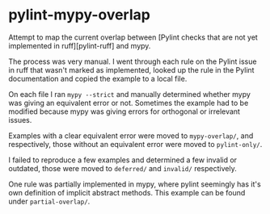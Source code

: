 # pylint-mypy-overlap

Attempt to map the current overlap between [Pylint checks that are not yet 
implemented in ruff][pylint-ruff] and mypy.

The process was very manual. I went through each rule on the Pylint issue in
ruff that wasn't marked as implemented, looked up the rule in the Pylint
documentation and copied the example to a local file.

On each file I ran `mypy --strict` and manually determined whether mypy was
giving an equivalent error or not. Sometimes the example had to be modified
because mypy was giving errors for orthogonal or irrelevant issues.

Examples with a clear equivalent error were moved to `mypy-overlap/`,
and respectively, those without an equivalent error were moved to
`pylint-only/`.

I failed to reproduce a few examples and determined a few invalid or outdated,
those were moved to `deferred/` and `invalid/` respectively.

One rule was partially implemented in mypy, where pylint seemingly has it's
own definition of implicit abstract methods. This example can be found under
`partial-overlap/`.
